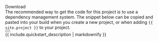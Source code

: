 <div class="project-body--section" id="quick-start">

<div class="row-fluid quickstart--container">
<div class="quickstart--header js-item-dropdown-widget--wrapper">
<div class="quickstart--title">
Download
</div>
<div data-quickstart-controls style="display: inline-block"></div>
</div>
<div class="quickstart--body">
The recommended way to get the code for this project is to use a dependency management system. The snippet below can be
copied and pasted into your build when you create a new project, or when adding <code>{{ site.project }}</code> to your project.
<div class="highlight"><button class="copy-button snippet" id="copy-button-2" data-clipboard-target="code-block-2"></button>
<div class="js-quickstart-maven-widget"></div>
</div>
{{ include.quickstart_description | markdownify }}
</div>
</div>
</div>